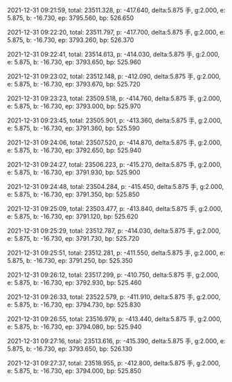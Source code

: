 2021-12-31 09:21:59, total: 23511.328, p: -417.640, delta:5.875 手, g:2.000, e: 5.875, b: -16.730, ep: 3795.560, bp: 526.650

2021-12-31 09:22:20, total: 23511.797, p: -417.700, delta:5.875 手, g:2.000, e: 5.875, b: -16.730, ep: 3793.260, bp: 526.370

2021-12-31 09:22:41, total: 23514.613, p: -414.030, delta:5.875 手, g:2.000, e: 5.875, b: -16.730, ep: 3793.650, bp: 525.960

2021-12-31 09:23:02, total: 23512.148, p: -412.090, delta:5.875 手, g:2.000, e: 5.875, b: -16.730, ep: 3793.670, bp: 525.720

2021-12-31 09:23:23, total: 23509.518, p: -414.760, delta:5.875 手, g:2.000, e: 5.875, b: -16.730, ep: 3793.000, bp: 525.970

2021-12-31 09:23:45, total: 23505.901, p: -413.360, delta:5.875 手, g:2.000, e: 5.875, b: -16.730, ep: 3791.360, bp: 525.590

2021-12-31 09:24:06, total: 23507.520, p: -414.870, delta:5.875 手, g:2.000, e: 5.875, b: -16.730, ep: 3792.650, bp: 525.940

2021-12-31 09:24:27, total: 23506.223, p: -415.270, delta:5.875 手, g:2.000, e: 5.875, b: -16.730, ep: 3791.930, bp: 525.900

2021-12-31 09:24:48, total: 23504.284, p: -415.450, delta:5.875 手, g:2.000, e: 5.875, b: -16.730, ep: 3791.350, bp: 525.850

2021-12-31 09:25:09, total: 23503.477, p: -413.840, delta:5.875 手, g:2.000, e: 5.875, b: -16.730, ep: 3791.120, bp: 525.620

2021-12-31 09:25:29, total: 23512.787, p: -414.030, delta:5.875 手, g:2.000, e: 5.875, b: -16.730, ep: 3791.730, bp: 525.720

2021-12-31 09:25:51, total: 23512.281, p: -411.550, delta:5.875 手, g:2.000, e: 5.875, b: -16.730, ep: 3791.250, bp: 525.350

2021-12-31 09:26:12, total: 23517.299, p: -410.750, delta:5.875 手, g:2.000, e: 5.875, b: -16.730, ep: 3792.930, bp: 525.460

2021-12-31 09:26:33, total: 23522.579, p: -411.910, delta:5.875 手, g:2.000, e: 5.875, b: -16.730, ep: 3794.730, bp: 525.830

2021-12-31 09:26:55, total: 23516.979, p: -413.440, delta:5.875 手, g:2.000, e: 5.875, b: -16.730, ep: 3794.080, bp: 525.940

2021-12-31 09:27:16, total: 23513.616, p: -415.390, delta:5.875 手, g:2.000, e: 5.875, b: -16.730, ep: 3793.650, bp: 526.130

2021-12-31 09:27:37, total: 23518.955, p: -412.800, delta:5.875 手, g:2.000, e: 5.875, b: -16.730, ep: 3794.000, bp: 525.850